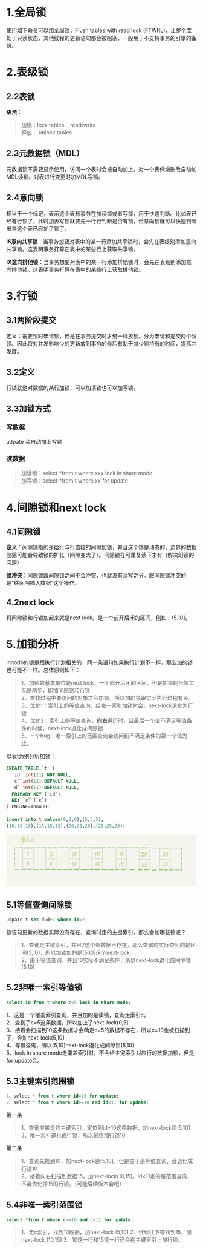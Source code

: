 # 1.全局锁
使用如下命令可以加全局锁，Flush tables with read lock (FTWRL)，让整个库处于只读状态，其他线程的更新语句都会被阻塞，一般用于不支持事务的引擎的备份。
# 2.表级锁
## 2.2表锁
**语法**：
> 加锁：lock tables... read/write <br>
> 释放： unlock tables

## 2.3元数据锁（MDL）
元数据锁不需要显示使用，访问一个表时会被自动加上。对一个表做增删改自动加MDL读锁。对表进行变更时加MDL写锁。
## 2.4意向锁
相当于一个标记，表示这个表有事务在加读锁或者写锁，用于快速判断。比如表已经有行锁了，此时加表写锁就要先一行行判断是否有锁，但意向锁就可以快速判断出来这个表已经加了锁了。

**IS意向共享锁**：当事务想要对表中的某一行添加共享锁时，会先在表级别添加意向共享锁。这表明事务打算在表中的某些行上获取共享锁。

**IX意向排他锁**：当事务想要对表中的某一行添加排他锁时，会先在表级别添加意向排他锁。这表明事务打算在表中的某些行上获取排他锁。

# 3.行锁
## 3.1两阶段提交
定义：需要锁时申请锁，但是在事务提交时才统一释放锁。分为申请和提交两个阶段。因此将对并发影响少的更新放到事务的最后有助于减少锁持有的时间，提高并发度。
## 3.2定义
行锁就是对数据的某行加锁，可以加读锁也可以加写锁。

## 3.3加锁方式
### 写数据
udpate 会自动加上写锁
### 读数据
> 加读锁：select *from t where xxx lock in share mode <br>
> 加写锁：select *from t where xx for update <br>

# 4.间隙锁和next lock
## 4.1间隙锁
**定义**：间隙锁指的是给行与行直接的间隙加锁，并且这个锁是动态的，边界的数据删除可能会导致锁的扩张（间隙变大了）。间隙锁在可重复读下才有（解决幻读的问题）

**锁冲突**：间隙锁跟间隙锁之间不会冲突，也就没有读写之分。跟间隙锁冲突的是“往间隙插入数据”这个操作。

## 4.2next lock
将间隙锁和行锁加起来就是next lock。是一个前开后闭的区间，例如：(5.10]。


# 5.加锁分析
innodb的锁是跟执行计划相关的，同一条语句如果执行计划不一样，那么加的锁也可能不一样。总体原则如下：
>1、加锁的基本单位是next lock，一个前开后闭的区间。但是加锁的步骤实际是两步，即加间隙锁和行锁<br>
>2、查找过程中要访问的对象才会加锁。所以加的锁跟实际执行过程有关。<br>
>3、优化1：索引上的等值查询，给唯一索引加锁时会，next-lock退化为行锁<br>
>4、优化2：索引上的等值查询，**向右**遍历时，且最后一个值不满足等值条件的时候，next-lock退化成间隙锁<br>
>5、一个bug：唯一索引上的范围查询会访问到不满足条件的第一个值为止。

以表t为例分析加锁：
```sql
CREATE TABLE `t` (
  `id` int(11) NOT NULL,
  `c` int(11) DEFAULT NULL,
  `d` int(11) DEFAULT NULL,
  PRIMARY KEY (`id`),
  KEY `c` (`c`)
) ENGINE=InnoDB;

insert into t values(0,0,0),(5,5,5),
(10,10,10),(15,15,15),(20,20,20),(25,25,25);
```
![图 0](images/2025-04-05-717b9dfe3bed37a99d91659d1e148be6929d686bb1a2b983b29d3686ddbc57d0.png)  

## 5.1等值查询间隙锁
```SQL
udpate t set d=d+1 where id=7;
```
该语句更新的数据实际没有存在，查询时走的主键索引。那么会加哪些锁呢？

>1、查询走主键索引，并且7这个条数据不存在，那么查询时实际查到的是区间(5,10)，所以加锁加的是(5,10]这个next-lock<br>
>2、由于等值查询，并且10实际不满足条件，所以next-lock退化成间隙锁(5,10)<br>

## 5.2非唯一索引等值锁
```sql
select id from t where c=5 lock in share mode;
```
1、这是一个覆盖索引查询，并且加的是读锁，查询走索引c。<br>
2、查到了c=5这条数据，所以加上了next-lock(0,5]<br>
3、接着会扫描到10这条数据才会确定c=5的数据不存在，所以c=10也被扫描到了，会加next-lock(5,10]<br>
4、等值查询，所以(5,10]next-lock退化成间隙锁(5,10)<br>
5、lock in share mode走覆盖索引时，不会给主键索引对应行的数据加锁，但是for update会。<br>

## 5.3主键索引范围锁
```sql
1、select * from t where id=10 for update;
2、select * from t where id>=10 and id<11 for update;
```
第一条
>1、查询直接走的主键索引，定位到id=10这条数据，加next-lock锁(5,10]<br>
>2、唯一索引退化成行锁，所以最终加行锁10<br>

第二条
>1、查询先找到10，加next-lock锁(5,10]，但是由于是等值查询，会退化成行锁10<br>
>2、接着向右扫描到数据15，加next-lock(10,15]。id<11走的是范围查询，不会优化掉15的行锁。（可能后续版本会吧）<br>

## 5.4非唯一索引范围锁
```sql
select *from t where c>=10 and c<11 for update;
```
>1、走c索引，找到10数据，加next-lock (5,10]
>2、继续往下查找到15，加next-lock (10,15]
>3、10这一行和15这一行还会在主键索引上加行锁。
